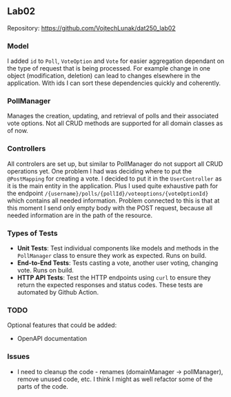 ## Lab02
Repository: https://github.com/VojtechLunak/dat250_lab02

### Model 
I added `id` to `Poll`, `VoteOption` and `Vote` for easier aggregation dependant on the type of request that is being processed. For example change in one object (modification, deletion) can lead to changes elsewhere in the application. With ids I can sort these dependencies quickly and coherently.

### PollManager
Manages the creation, updating, and retrieval of polls and their associated vote options. Not all CRUD methods are supported for all domain classes as of now.

### Controllers
All controlers are set up, but similar to PollManager do not support all CRUD operations yet. One problem I had was deciding where to put the `@PostMapping` for creating a vote. I decided to put it in the `UserController` as it is the main entity in the application. Plus I used quite exhaustive path for the endpoint `/{username}/polls/{pollId}/voteoptions/{voteOptionId}` which contains all needed information. Problem connected to this is that at this moment I send only empty body with the POST request, because all needed information are in the path of the resource.

### Types of Tests
- **Unit Tests**: Test individual components like models and methods in the `PollManager` class to ensure they work as expected. Runs on build.
- **End-to-End Tests**: Tests casting a vote, another user voting, changing vote. Runs on build.
- **HTTP API Tests**: Test the HTTP endpoints using `curl` to ensure they return the expected responses and status codes. These tests are automated by Github Action.

### TODO
Optional features that could be added:
 - OpenAPI documentation

### Issues
- I need to cleanup the code - renames (domainManager -> pollManager), remove unused code, etc. I think I might as well refactor some of the parts of the code.
